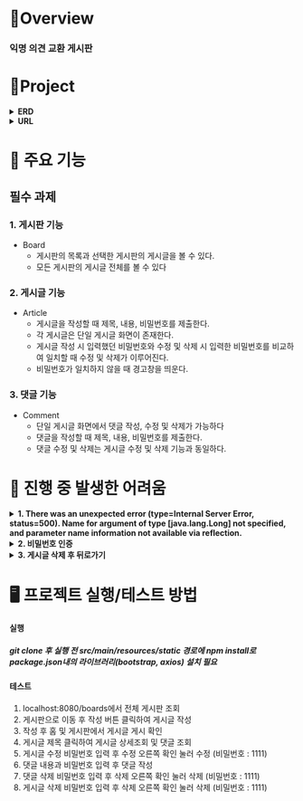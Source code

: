#  🍳Overview

### 익명 의견 교환 게시판


#  🚩Project
<details>
<summary><strong>ERD</strong></summary>
<div markdown="1"> 
  <img alt="image" src="https://github.com/KwonHyeokGeon/Misson_hyeokgeon/blob/main/src/main/resources/static/images/erd.png">
</div>
</details>

<details>
  <summary><strong>URL</strong></summary>
<div markdown="1">
  <img src="https://github.com/KwonHyeokGeon/Misson_hyeokgeon/blob/main/src/main/resources/static/images/endpoint.png">
</div>
</details>


#  📍 주요 기능

## 필수 과제
### 1. 게시판 기능
* Board
  * 게시판의 목록과 선택한 게시판의 게시글을 볼 수 있다.
  * 모든 게시판의 게시글 전체를 볼 수 있다
### 2. 게시글 기능
* Article
  * 게시글을 작성할 때 제목, 내용, 비밀번호를 제출한다.
  * 각 게시글은 단일 게시글 화면이 존재한다.
  * 게시글 작성 시 입력했던 비밀번호와 수정 및 삭제 시 입력한 비밀번호를 비교하여 일치할 때 수정 및 삭제가 이루어진다.
  * 비밀번호가 일치하지 않을 때 경고창을 띄운다.
  
### 3. 댓글 기능
* Comment
  * 단일 게시글 화면에서 댓글 작성, 수정 및 삭제가 가능하다
  * 댓글을 작성할 때 제목, 내용, 비밀번호를 제출한다.
  * 댓글 수정 및 삭제는 게시글 수정 및 삭제 기능과 동일하다.

#  💊 진행 중 발생한 어려움 

<details>
<summary><strong>1. There was an unexpected error (type=Internal Server Error, status=500).
Name for argument of type [java.lang.Long] not specified, and parameter name information not available via reflection. </strong></summary>

<div markdown="1"> 
접속에 문제가 없음을 확인하고 이후 코드변경이 없었음에도 불구하고 article/{articleId}로 단일게시글을 조회하려할 때 제목에 상기한 에러가 발생했다.
코드가 같은데 어쩔 땐 접속이 되고 어쩔 땐 에러가 발생하여 controller나 service의 문제는 아닌 것 같아 검색해보니 에러 메세지 그대로 클래스 파일의 파라미터 이름 정보가 없는 것이 문제인 것 같았다.
</div>

```
public String readOne(@PathVariable Long articleId, Model model) {
    // 메소드 내용...
}
``` 
위의 코드는 @PathVariable의 name과 파라미터명이 동일하여 @PathVariable(name = "articleId")이 생략되어 있는 상태이다
생략했을 때 컴파일러 debug모드 컴파일이 설정되어있어야만 스프링이 @PathVariable의 name을 찾을 수 있다고 한다.
- build.gradle에 아래의 코드 추가
```
compileJava {
	options.compilerArgs.addAll(['-parameters', '-Xlint:unchecked'])
	options.debug = true
	options.encoding = 'UTF-8'
}
```

</details>
<details>
<summary><strong>2. 비밀번호 인증 </strong></summary>
<div> 
게시글이나 댓글 수정 및 삭제 시 비밀번호가 일치하지 않을 경우 return boolean으로  alert창에서 '비밀번호가 일치하지 않습니다' 을 띄우고 싶었다.
비밀번호가 일치하는 지 아닌 지는 controller에서 비교하는데 controller의 return 값을 자바스크립트에서 어떻게 가져올 지가 문제였다.
controller에서 model로 전달해도 되지만 axios로 post요청을 보내는 포스팅을 보고 따라해보았다. button을 클릭하면 비밀번호 인증경로로 입력된 password를 전송해
일치여부에 따라 받아온 response.data로 form을 제출할지 alert를 띄울 지 동작하도록했다.
RequestBody로 프론트에서 컨트롤러로 데이터를 받아와서 ResponseEntity를 사용해서 컨트롤러에서 프론트로 값을 넘겨줬다. 
</div>
</details>
<details>
<summary><strong>3. 게시글 삭제 후 뒤로가기</strong></summary>
<div> 
게시글 삭제 후 redirect:/boards/{boardId}로 이동하는데 여기서 뒤로가기 하면 게시글이 이미 DB에서 삭제되었음에도 삭제 이전화면에 값이 input value에 들어간 채로
남아있었고 그 상태에서 새로고침을 하면 에러페이지가 나온다. 이건 해결하지못했다.
</div>
</details>





# 🖥️ 프로젝트 실행/테스트 방법

#### 실행
##### git clone 후 실행 전 src/main/resources/static 경로에 npm install로 package.json내의 라이브러리(bootstrap, axios) 설치 필요


#### 테스트
1. localhost:8080/boards에서 전체 게시판 조회
2. 게시판으로 이동 후 작성 버튼 클릭하여 게시글 작성
3. 작성 후 홈 및 게시판에서 게시글 게시 확인
4. 게시글 제목 클릭하여 게시글 상세조회 및 댓글 조회
5. 게시글 수정 비밀번호 입력 후 수정 오른쪽 확인 눌러 수정 (비밀번호 : 1111)
6. 댓글 내용과 비밀번호 입력 후 댓글 작성
7. 댓글 삭제 비밀번호 입력 후 삭제 오른쪽 확인 눌러 삭제 (비밀번호 : 1111)
8. 게시글 삭제 비밀번호 입력 후 삭제 오른쪽 확인 눌러 삭제 (비밀번호 : 1111)
